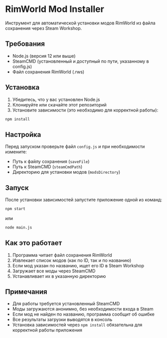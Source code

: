 # RimWorld Mod Installer

Инструмент для автоматической установки модов RimWorld из файла сохранения через Steam Workshop.

## Требования

- Node.js (версия 12 или выше)
- SteamCMD (установленный и доступный по пути, указанному в config.js)
- Файл сохранения RimWorld (.rws)

## Установка

1. Убедитесь, что у вас установлен Node.js
2. Клонируйте или скачайте этот репозиторий
3. Установите зависимости (это необходимо для корректной работы):
```bash
npm install
```

## Настройка

Перед запуском проверьте файл `config.js` и при необходимости измените:
- Путь к файлу сохранения (`saveFile`)
- Путь к SteamCMD (`steamCmdPath`)
- Директорию для установки модов (`modsDirectory`)

## Запуск

После установки зависимостей запустите приложение одной из команд:
```bash
npm start
```
или
```bash
node main.js
```

## Как это работает

1. Программа читает файл сохранения RimWorld
2. Извлекает список модов (как по ID, так и по названию)
3. Если мод указан по названию, ищет его ID в Steam Workshop
4. Загружает все моды через SteamCMD
5. Устанавливает их в указанную директорию

## Примечания

- Для работы требуется установленный SteamCMD
- Моды загружаются анонимно, без необходимости входа в Steam
- Если мод не найден по названию, программа сообщит об ошибке
- Все результаты загрузки выводятся в консоль
- Установка зависимостей через `npm install` обязательна для корректной работы приложения 